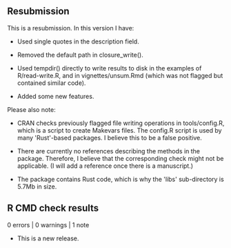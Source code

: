 ## Resubmission
This is a resubmission. In this version I have:

* Used single quotes in the description field.

* Removed the default path in closure_write().

* Used tempdir() directly to write results to disk in the examples of R/read-write.R, and in vignettes/unsum.Rmd (which was not flagged but contained similar code).

* Added some new features.

Please also note:

* CRAN checks previously flagged file writing operations in tools/config.R, which is a script to create Makevars files. The config.R script is used by many 'Rust'-based packages. I believe this to be a false positive.

* There are currently no references describing the methods in the package. Therefore, I believe that the corresponding check might not be applicable. (I will add a reference once there is a manuscript.)

* The package contains Rust code, which is why the 'libs' sub-directory is 5.7Mb in size.


## R CMD check results

0 errors | 0 warnings | 1 note

* This is a new release.
